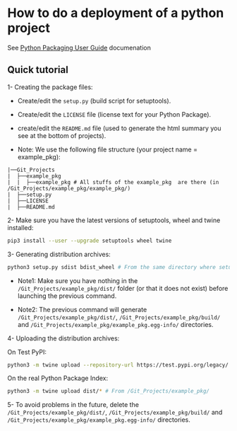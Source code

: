 # How to do a deployment of a python project

See [Python Packaging User Guide](https://packaging.python.org/tutorials/packaging-projects/) documenation

## Quick tutorial

1- Creating the package files:

* Create/edit the `setup.py` (build script for setuptools).

* Create/edit the `LICENSE` file (license text for your Python Package).

* create/edit the `README.md` file (used to generate the html summary you see at the bottom of projects).

* Note: We use the following file structure (your project name = example_pkg):

```
|──Git_Projects
|  ├──example_pkg
|  |  ├──example_pkg # All stuffs of the example_pkg  are there (in /Git_Projects/example_pkg/example_pkg/)
|  ├──setup.py
|  ├──LICENSE
|  ├──README.md
```

2- Make sure you have the latest versions of setuptools, wheel and twine installed:

```bash
pip3 install --user --upgrade setuptools wheel twine
```

3- Generating distribution archives:

```bash
python3 setup.py sdist bdist_wheel # From the same directory where setup.py is located
```

* Note1: Make sure you have nothing in the `/Git_Projects/example_pkg/dist/` folder (or that it does not exist) before launching the previous command.

* Note2: The previous command will generate `/Git_Projects/example_pkg/dist/`, `/Git_Projects/example_pkg/build/` and `/Git_Projects/example_pkg/example_pkg.egg-info/` directories.

4- Uploading the distribution archives:

On Test PyPI:

```bash
python3 -m twine upload --repository-url https://test.pypi.org/legacy/ dist/* # From /Git_Projects/example_pkg/
```

On the real Python Package Index:

```bash
python3 -m twine upload dist/* # From /Git_Projects/example_pkg/
```

5- To avoid problems in the future, delete the `/Git_Projects/example_pkg/dist/`, `/Git_Projects/example_pkg/build/` and `/Git_Projects/example_pkg/example_pkg.egg-info/` directories.
